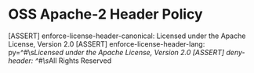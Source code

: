 # OSS Apache-2 Header Policy

[ASSERT] enforce-license-header-canonical: Licensed under the Apache License, Version 2\.0
[ASSERT] enforce-license-header-lang: py=^#\s*Licensed under the Apache License, Version 2\.0
[ASSERT] deny-header: ^#\s*All Rights Reserved
